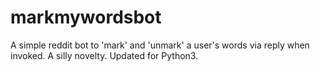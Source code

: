 # markmywordsbot
A simple reddit bot to 'mark' and 'unmark' a user's words via reply when invoked. A silly novelty. Updated for Python3.
